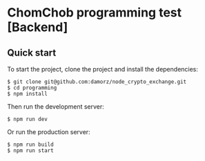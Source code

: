 # ChomChob programming test [Backend]

## Quick start

  To start the project, clone the project and install the dependencies:

```console
$ git clone git@github.com:damorz/node_crypto_exchange.git
$ cd programming
$ npm install
```

  Then run the development server:

```console
$ npm run dev
```
Or run the production server:

```console
$ npm run build
$ npm run start
```